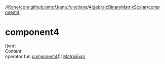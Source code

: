 //[Kane](../../index.md)/[com.github.jomof.kane.functions](../index.md)/[AlgebraicBinaryMatrixScalar](index.md)/[component4](component4.md)



# component4  
[jvm]  
Content  
operator fun [component4](component4.md)(): [MatrixExpr](../../com.github.jomof.kane/-matrix-expr/index.md)  



